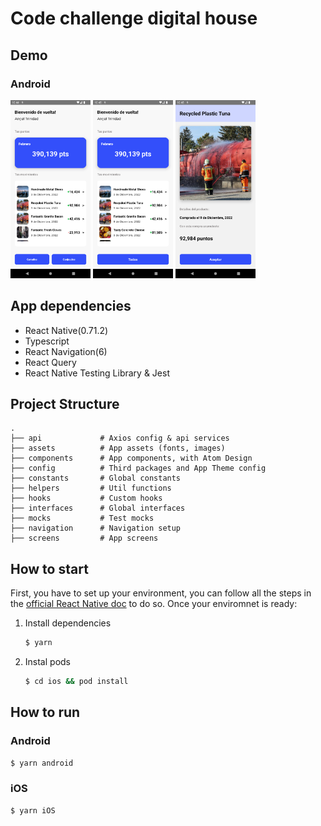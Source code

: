 # Code challenge digital house

## Demo

### Android

<img src="https://github.com/AngelTrinidad/digital-house-challenge/blob/main/docs/imgs/android-product-list.png" width="128" alt="Product List Screen"/>
<img src="https://github.com/AngelTrinidad/digital-house-challenge/blob/main/docs/imgs/android-product-filtered.png" width="128" alt="Product List Screen 2"/>
<img src="https://github.com/AngelTrinidad/digital-house-challenge/blob/main/docs/imgs/android-product-detail.png" width="128" alt="Product Detail Screen"/>

## App dependencies

- React Native(0.71.2)
- Typescript
- React Navigation(6)
- React Query
- React Native Testing Library & Jest

## Project Structure

    .
    ├── api             # Axios config & api services
    ├── assets          # App assets (fonts, images)
    ├── components      # App components, with Atom Design
    ├── config          # Third packages and App Theme config
    ├── constants       # Global constants
    ├── helpers         # Util functions
    ├── hooks           # Custom hooks
    ├── interfaces      # Global interfaces
    ├── mocks           # Test mocks
    ├── navigation      # Navigation setup
    ├── screens         # App screens

## How to start

First, you have to set up your environment, you can follow all the steps in the [official React Native doc](https://reactnative.dev/docs/environment-setup) to do so. Once your enviromnet is ready:

1. Install dependencies

   ```bash
   $ yarn
   ```

2. Instal pods

   ```bash
   $ cd ios && pod install
   ```

## How to run

### Android

```bash
$ yarn android
```

### iOS

```bash
$ yarn iOS
```
